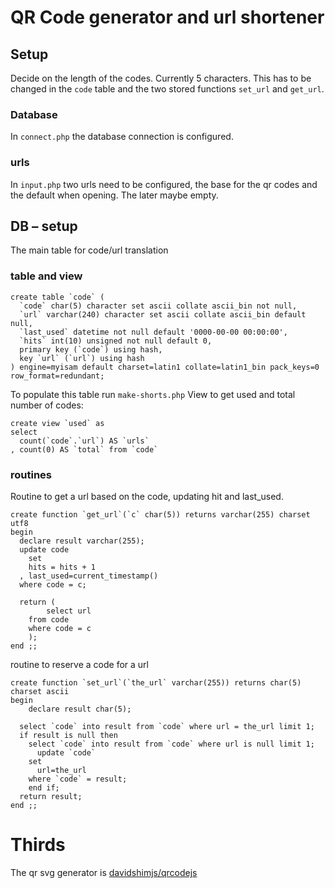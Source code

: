 # QR Code generator and url shortener
## Setup
Decide on the length of the codes. Currently 5 characters. This has to be changed in the `code` table and the two stored functions `set_url` and `get_url`.

### Database
In `connect.php` the database connection is configured. 

### urls
In `input.php` two urls need to be configured, the base for the qr codes and the default when opening. The later maybe empty.

## DB – setup
The main table for code/url translation

### table and view
```
create table `code` (
  `code` char(5) character set ascii collate ascii_bin not null,
  `url` varchar(240) character set ascii collate ascii_bin default null,
  `last_used` datetime not null default '0000-00-00 00:00:00',
  `hits` int(10) unsigned not null default 0,
  primary key (`code`) using hash,
  key `url` (`url`) using hash
) engine=myisam default charset=latin1 collate=latin1_bin pack_keys=0 row_format=redundant;
```
To populate this table run `make-shorts.php`
View to get used and total number of codes:
```
create view `used` as
select
  count(`code`.`url`) AS `urls`
, count(0) AS `total` from `code`
```

### routines
Routine to get a url based on the code, updating hit and last_used.
```
create function `get_url`(`c` char(5)) returns varchar(255) charset utf8
begin
  declare result varchar(255);
  update code
	set
    hits = hits + 1
  , last_used=current_timestamp()
  where code = c;

  return (
		select url
    from code
    where code = c
	);
end ;;
```

routine to reserve a code for a url
```
create function `set_url`(`the_url` varchar(255)) returns char(5) charset ascii
begin
	declare result char(5);

  select `code` into result from `code` where url = the_url limit 1;
  if result is null then
    select `code` into result from `code` where url is null limit 1;
	  update `code`
    set
      url=the_url
    where `code` = result;
	end if;
  return result;
end ;;
```
# Thirds
The qr svg generator is [davidshimjs/qrcodejs](https://github.com/davidshimjs/qrcodejs)

